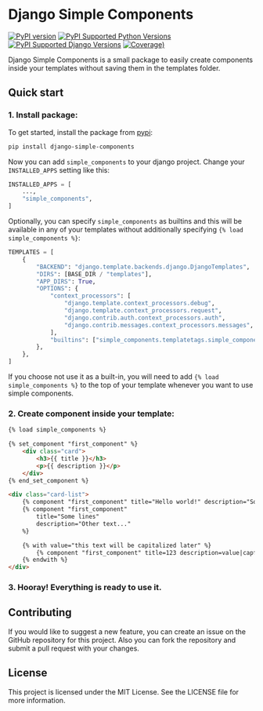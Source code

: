 # Django Simple Components
[![PyPI version](https://img.shields.io/pypi/v/django-simple-components)](https://pypi.python.org/pypi/django-simple-components/)
[![PyPI Supported Python Versions](https://img.shields.io/pypi/pyversions/django-simple-components.svg)](https://pypi.python.org/pypi/django-simple-components/)
[![PyPI Supported Django Versions](https://img.shields.io/pypi/djversions/django-simple-components.svg)](https://pypi.python.org/pypi/django-simple-components/)
[![Coverage)](https://codecov.io/github/paqstd-dev/django-simple-components/graph/badge.svg)](https://app.codecov.io/github/paqstd-dev/django-simple-components)

Django Simple Components is a small package to easily create components inside your templates without saving them in the templates folder.

## Quick start

### 1. Install package:
To get started, install the package from [pypi](https://pypi.org/project/django-simple-components/):
```bash
pip install django-simple-components
```

Now you can add `simple_components` to your django project. Change your `INSTALLED_APPS` setting like this:
```python
INSTALLED_APPS = [
    ...,
    "simple_components",
]
```

Optionally, you can specify `simple_components` as builtins and this will be available in any of your templates without additionally specifying `{% load simple_components %}`:
```python
TEMPLATES = [
    {
        "BACKEND": "django.template.backends.django.DjangoTemplates",
        "DIRS": [BASE_DIR / "templates"],
        "APP_DIRS": True,
        "OPTIONS": {
            "context_processors": [
                "django.template.context_processors.debug",
                "django.template.context_processors.request",
                "django.contrib.auth.context_processors.auth",
                "django.contrib.messages.context_processors.messages",
            ],
            "builtins": ["simple_components.templatetags.simple_components"],
        },
    },
]
```
If you choose not use it as a built-in, you will need to add `{% load simple_components %}` to the top of your template whenever you want to use simple components.

### 2. Create component inside your template:
```html
{% load simple_components %}

{% set_component "first_component" %}
    <div class="card">
        <h3>{{ title }}</h3>
        <p>{{ description }}</p>
    </div>
{% end_set_component %}

<div class="card-list">
    {% component "first_component" title="Hello world!" description="Some text..." %}
    {% component "first_component"
        title="Some lines"
        description="Other text..."
    %}

    {% with value="this text will be capitalized later" %}
        {% component "first_component" title=123 description=value|capfirst %}
    {% endwith %}
</div>
```

### 3. Hooray! Everything is ready to use it.

## Contributing
If you would like to suggest a new feature, you can create an issue on the GitHub repository for this project.
Also you can fork the repository and submit a pull request with your changes.

## License
This project is licensed under the MIT License. See the LICENSE file for more information.

